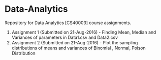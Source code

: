 # Data-Analytics
Repository for Data Analytics [CS40003] course assignments.

1) Assignment 1 (Submitted on 21-Aug-2016) - Finding Mean, Median and Variances of parameters in Data1.csv and Data2.csv
1) Assignment 2 (Submitted on 21-Aug-2016) - Plot the sampling distributions of means and variances of Binomial , Normal, Poison Distribution
